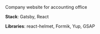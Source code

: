 Company website for accounting office

<b>Stack</b>: Gatsby, React

<b>Libraries</b>: react-helmet, Formik, Yup, GSAP